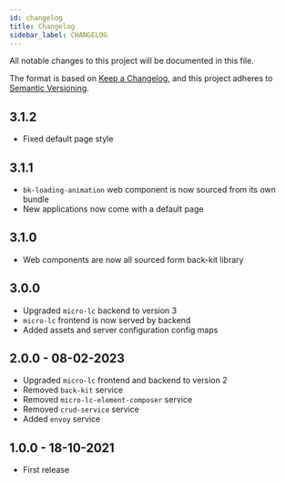 ```yaml
---
id: changelog
title: Changelog
sidebar_label: CHANGELOG
---
```

All notable changes to this project will be documented in this file.

The format is based on [Keep a Changelog](https://keepachangelog.com/en/1.0.0/),
and this project adheres to [Semantic Versioning](https://semver.org/spec/v2.0.0.html).

## 3.1.2

- Fixed default page style

## 3.1.1

- `bk-loading-animation` web component is now sourced from its own bundle
- New applications now come with a default page

## 3.1.0

- Web components are now all sourced form back-kit library

## 3.0.0

- Upgraded `micro-lc` backend to version 3
- `micro-lc` frontend is now served by backend
- Added assets and server configuration config maps

## 2.0.0 - 08-02-2023

- Upgraded `micro-lc` frontend and backend to version 2
- Removed `back-kit` service
- Removed `micro-lc-element-composer` service
- Removed `crud-service` service
- Added `envoy` service

## 1.0.0 - 18-10-2021

- First release
